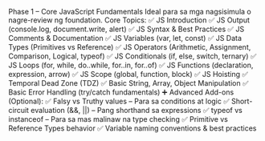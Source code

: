  Phase 1 – Core JavaScript Fundamentals
 Ideal para sa mga nagsisimula o nagre-review ng foundation.
 Core Topics:
 ✅
 JS Introduction
 ✅
 JS Output (console.log, document.write, alert)
 ✅
 JS Syntax & Best Practices
 ✅
 JS Comments & Documentation
 ✅
 JS Variables (var, let, const)
 ✅
 JS Data Types (Primitives vs Reference)
 ✅
 JS Operators (Arithmetic, Assignment, Comparison, Logical, typeof)
 ✅
 JS Conditionals (if, else, switch, ternary)
 ✅
 JS Loops (for, while, do..while, for..in, for..of)
 ✅
 JS Functions (declaration, expression, arrow)
 ✅
 JS Scope (global, function, block)
 ✅
 JS Hoisting
 ✅
 Temporal Dead Zone (TDZ)
 ✅
 Basic String, Array, Object Manipulation
 ✅
 Basic Error Handling (try/catch fundamentals)
 ➕
 Advanced Add-ons (Optional):
 ✅
 Falsy vs Truthy values – Para sa conditions at logic
 ✅
 Short-circuit evaluation (&&, ||) – Pang shorthand sa expressions
 ✅
 typeof vs instanceof – Para sa mas malinaw na type checking
 ✅
 Primitive vs Reference Types behavior
 ✅
 Variable naming conventions & best practices
